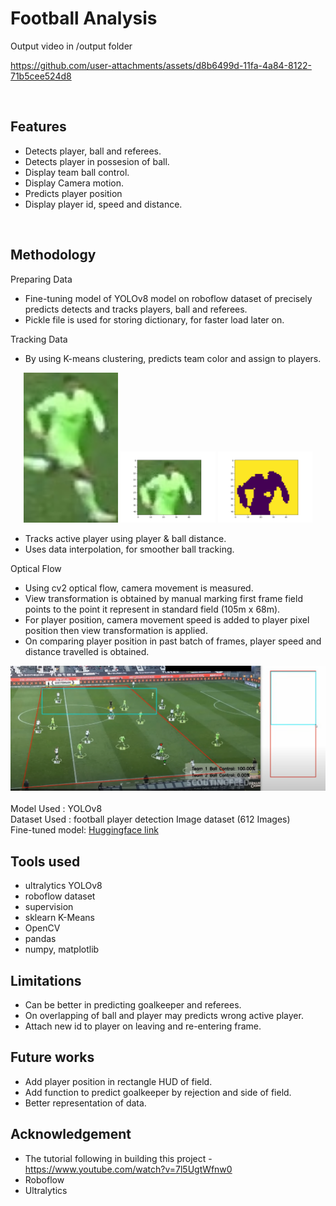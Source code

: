 # Football Analysis

Output video in /output folder

https://github.com/user-attachments/assets/d8b6499d-11fa-4a84-8122-71b5cee524d8

<br>

Features
------
* Detects player, ball and referees.
* Detects player in possesion of ball.
* Display team ball control.
* Display Camera motion.
* Predicts player position
* Display player id, speed and distance.
<br>

Methodology
------
Preparing Data
* Fine-tuning model of YOLOv8 model on roboflow dataset of  precisely predicts detects and tracks players, ball and  referees.
* Pickle file is used for storing dictionary, for faster load later on.

Tracking Data
* By using K-means clustering, predicts team color and assign to players.

<div align=center> 
  <img src = "output/cropped.jpg" width='30%' height='240px'>
  <img src = "output/player_half_img.png" width='30%'>
  <img src = "output/clustered_img.png" width='30%'>
</div>

* Tracks active player using player & ball distance.
* Uses data interpolation, for smoother ball tracking.


Optical Flow
* Using cv2 optical flow, camera movement is measured.
* View transformation is obtained by manual marking first frame field points to the point it represent in standard field (105m x 68m).
* For player position, camera movement speed is added to player pixel position then view transformation is applied.
* On comparing player position in past batch of frames, player speed and distance travelled is obtained.

<div align=center> 
  <img src = "screenshot/perspective.png">
</div>
<br>
Model Used : YOLOv8<br>
Dataset Used : football player detection Image dataset (612 Images)<br>
Fine-tuned model: <a href ="https://huggingface.co/Ayushkm10/Football_video_analyser/blob/main/best.pt">Huggingface link</a>

Tools used
------
* ultralytics YOLOv8
* roboflow dataset
* supervision
* sklearn K-Means
* OpenCV 
* pandas
* numpy, matplotlib

Limitations
-------
* Can be better in predicting goalkeeper and referees.
* On overlapping of ball and player may predicts wrong active player.
* Attach new id to player on leaving and re-entering frame.

Future works
-------
* Add player position in rectangle HUD of field.
* Add function to predict goalkeeper by rejection and side of field.
* Better representation of data.

Acknowledgement
-------
* The tutorial following in building this project - <br> 
https://www.youtube.com/watch?v=7l5UgtWfnw0
* Roboflow
* Ultralytics

